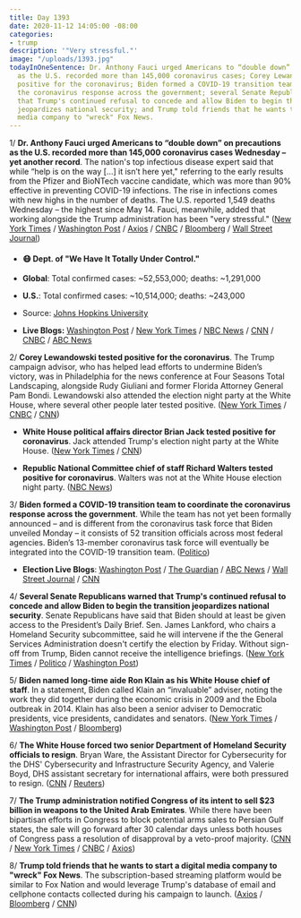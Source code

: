 ```yaml
---
title: Day 1393
date: 2020-11-12 14:05:00 -08:00
categories:
- trump
description: '"Very stressful."'
image: "/uploads/1393.jpg"
todayInOneSentence: Dr. Anthony Fauci urged Americans to “double down” on precautions
  as the U.S. recorded more than 145,000 coronavirus cases; Corey Lewandowski tested
  positive for the coronavirus; Biden formed a COVID-19 transition team to coordinate
  the coronavirus response across the government; several Senate Republicans warned
  that Trump's continued refusal to concede and allow Biden to begin the transition
  jeopardizes national security; and Trump told friends that he wants to start a digital
  media company to "wreck" Fox News.
---
```


1/ **Dr. Anthony Fauci urged Americans to “double down” on precautions as the U.S. recorded more than 145,000 coronavirus cases Wednesday – yet another record**. The nation's top infectious disease expert said that while “help is on the way \[...\] it isn’t here yet," referring to the early results from the Pfizer and BioNTech vaccine candidate, which was more than 90% effective in preventing COVID-19 infections. The rise in infections comes with new highs in the number of deaths. The U.S. reported 1,549 deaths Wednesday – the highest since May 14. Fauci, meanwhile, added that working alongside the Trump administration has been "very stressful." ([New York Times](https://www.nytimes.com/live/2020/11/12/world/covid-19-coronavirus-updates/fauci-urges-americans-to-double-down-on-the-basics-as-virus-cases-spike) / [Washington Post](https://www.washingtonpost.com/nation/2020/11/11/coronavirus-covid-live-updates-us/) / [Axios](https://www.axios.com/fauci-trump-coronavirus-stressful-0ee4ea74-7690-4ca4-8d1a-de6821bf4d4d.html) / [CNBC](https://www.cnbc.com/2020/11/12/coronavirus-dr-fauci-says-he-doubts-whether-covid-can-be-eradicated.html) / [Bloomberg](https://www.bloomberg.com/news/articles/2020-11-12/covid-won-t-be-pandemic-for-long-thanks-to-vaccines-fauci-says?srnd=premium) / [Wall Street Journal](https://www.wsj.com/articles/as-covid-surges-to-new-levels-across-u-s-states-impose-flurry-of-measures-11605199815?mod=hp_lead_pos1))

* #### 😷 Dept. of "We Have It Totally Under Control."

* **Global**: Total confirmed cases: \~52,553,000; deaths: \~1,291,000

* **U.S.**: Total confirmed cases: \~10,514,000; deaths: \~243,000

* Source: [Johns Hopkins University](https://coronavirus.jhu.edu/map.html)

* **Live Blogs:** [Washington Post](https://www.washingtonpost.com/nation/2020/11/12/coronavirus-covid-live-updates-us/) / [New York Times](https://www.nytimes.com/live/2020/11/12/world/covid-19-coronavirus-updates?type=styln-live-updates&label=virus&index=0&action=click&module=Spotlight&pgtype=Homepage) / [NBC News](https://www.nbcnews.com/politics/2020-election/live-blog/2020-11-12-biden-harris-transition-n1247488) / [CNN](https://www.cnn.com/world/live-news/coronavirus-pandemic-11-12-20-intl/index.html) / [CNBC](https://www.cnbc.com/2020/11/12/coronavirus-live-updates.html) / [ABC News](https://abcnews.go.com/Health/live-updates/coronavirus/?id=74121795)

2/ **Corey Lewandowski tested positive for the coronavirus**. The Trump campaign advisor, who has helped lead efforts to undermine Biden’s victory, was in Philadelphia for the news conference at Four Seasons Total Landscaping, alongside Rudy Giuliani and former Florida Attorney General Pam Bondi. Lewandowski also attended the election night party at the White House, where several other people later tested positive. ([New York Times](https://www.nytimes.com/live/2020/11/12/world/covid-19-coronavirus-updates/corey-lewandowski-a-trump-campaign-adviser-has-tested-positive-for-the-virus) / [CNBC](https://www.cnbc.com/2020/11/12/trump-advisor-corey-lewandowski-tests-positive-for-coronavirus.html) / [CNN](https://www.cnn.com/2020/11/12/politics/corey-lewandowski-coronavirus/index.html))

* **White House political affairs director Brian Jack tested positive for coronavirus**. Jack attended Trump's election night party at the White House. ([New York Times](https://www.nytimes.com/live/2020/11/11/world/covid-19-coronavirus-live-updates/three-more-white-house-staffers-test-positive-at-least-one-of-them-after-attending-an-election-night-event) / [CNN](https://www.cnn.com/2020/11/11/politics/brian-jack-coronavirus-white-house/index.html))

* **Republic National Committee chief of staff Richard Walters tested positive for coronavirus**.  Walters was not at the White House election night party. ([NBC News](https://www.nbcnews.com/politics/2020-election/live-blog/2020-11-12-biden-harris-transition-n1247488/ncrd1247563#liveBlogHeader))

3/ **Biden formed a COVID-19 transition team to coordinate the coronavirus response across the government**. While the team has not yet been formally announced – and is different from the coronavirus task force that Biden unveiled Monday – it consists of 52 transition officials across most federal agencies. Biden’s 13-member coronavirus task force will eventually be integrated into the COVID-19 transition team. ([Politico](https://www.politico.com/news/2020/11/11/biden-covid-transition-team-436089))

* **Election Live Blogs**: [Washington Post](https://www.washingtonpost.com/elections/2020/11/12/joe-biden-trump-election-live-updates/) / [The Guardian](https://www.theguardian.com/us-news/live/2020/nov/12/joe-biden-donald-trump-transition-election-coronavirus-mike-pence-kamala-harris-latest-updates) / [ABC News](https://abcnews.go.com/Politics/live-updates/?id=74125618) / [Wall Street Journal](https://www.wsj.com/livecoverage/latest-updates-biden-trump-election-2020?mod=hp_theme_election-2020-ribbon) / [CNN](https://www.cnn.com/politics/live-news/biden-trump-us-election-news-11-12-20/index.html)

4/ **Several Senate Republicans warned that Trump's continued refusal to concede and allow Biden to begin the transition jeopardizes national security**. Senate Republicans have said that Biden should at least be given access to the President’s Daily Brief. Sen. James Lankford, who chairs a Homeland Security subcommittee, said he will intervene if the the General Services Administration doesn't certify the election by Friday. Without sign-off from Trump, Biden cannot receive the intelligence briefings. ([New York Times](https://www.nytimes.com/live/2020/11/12/us/joe-biden-trump/trump-rebuffs-biden-transition-team-as-virus-national-security-hang-in-the-balance) / [Politico](https://www.politico.com/news/2020/11/12/republicans-biden-should-get-presidential-briefings-436303) / [Washington Post](https://www.washingtonpost.com/us-policy/2020/11/12/democrats-stimulus-coronavirus-election/))

5/ **Biden named long-time aide Ron Klain as his White House chief of staff**. In a statement, Biden called Klain an “invaluable” adviser, noting the work they did together during the economic crisis in 2009 and the Ebola outbreak in 2014. Klain has also been a senior adviser to Democratic presidents, vice presidents, candidates and senators. ([New York Times](https://www.nytimes.com/2020/11/11/us/politics/ron-klain-biden.html) / [Washington Post](https://www.washingtonpost.com/politics/klain-biden-white-house/2020/11/11/3c64069a-21d3-11eb-a688-5298ad5d580a_story.html) / [Bloomberg](https://www.bloomberg.com/news/articles/2020-11-12/biden-selects-long-time-aide-ron-klain-as-chief-of-staff?sref=MIBMEEoj))

6/ **The White House forced two senior Department of Homeland Security officials to resign**. Bryan Ware, the Assistant Director for Cybersecurity for the DHS' Cybersecurity and Infrastructure Security Agency, and Valerie Boyd, DHS assistant secretary for international affairs, were both pressured to resign. ([CNN](https://www.cnn.com/2020/11/12/politics/dhs-officials-forced-resign-white-house/index.html) / [Reuters](https://www.reuters.com/article/us-usa-cyber-resignation-idUSKBN27S2RW))

7/ **The Trump administration notified Congress of its intent to sell $23 billion in weapons to the United Arab Emirates**. While there have been bipartisan efforts in Congress to block potential arms sales to Persian Gulf states, the sale will go forward after 30 calendar days unless both houses of Congress pass a resolution of disapproval by a veto-proof majority. ([CNN](https://www.cnn.com/2020/11/11/politics/uae-arms-sales-formal-notification/index.html) / [New York Times](https://www.nytimes.com/2020/11/10/world/middleeast/weapons-trump-pompeo-emirates.html) / [CNBC](https://www.cnbc.com/2020/11/12/uae-set-to-get-its-first-reaper-drones-clinch-f-35-deal-as-trump-administration-pushes-through-final-arms-sales-.html) / [Axios](https://www.axios.com/trump-uae-f35-arm-sales-b70a1665-a3ab-4360-b61e-27d78a3ccf8e.html))

8/ **Trump told friends that he wants to start a digital media company to "wreck" Fox News**. The subscription-based streaming platform would be similar to Fox Nation and would leverage Trump's database of email and cellphone contacts collected during his campaign to launch. ([Axios](https://www.axios.com/trump-fox-news-digital-media-competitor-25afddee-144d-4820-8ed4-9eb0ffa42420.html) / [Bloomberg](https://www.bloomberg.com/news/articles/2020-11-12/fox-falls-after-trump-stokes-speculation-he-ll-launch-a-rival?sref=MIBMEEoj) / [CNN](https://www.cnn.com/2020/11/12/media/fox-news-newsmax-reliable-sources))